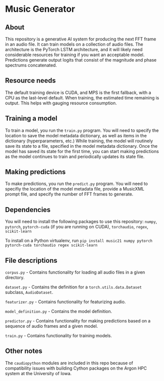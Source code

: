 # Music Generator

## About
This repository is a generative AI system for producing the next FFT frame in an audio file. It can train models on a collection of audio files. The architecture is the PyTorch LSTM architecture, and it will likely need considerable resources for training if you want an acceptable model. Predictions generate output logits that consist of the magnitude and phase spectrums concatenated.

## Resource needs
The default training device is CUDA, and MPS is the first fallback, with a CPU as the last-level default. When training, the estimated time remaining is output. This helps with gauging resource consumption.

## Training a model
To train a model, you run the `train.py` program. You will need to specify the location to save the model metadata dictionary, as well as items in the dictionary (hyperparameters, etc.) While training, the model will routinely save its state to a file, specified in the model metadata dictionary. Once the model has saved its state for the first time, you can start making predictions as the model continues to train and periodically updates its state file.

## Making predictions
To make predictions, you run the `predict.py` program. You will need to specifiy the location of the model metadata file, provide a MusicXML prompt file, and specify the number of FFT frames to generate.

## Dependencies
You will need to install the following packages to use this repository:
`numpy`, `pytorch`, `pytorch-cuda` (if you are running on CUDA), `torchaudio`, `regex`, `scikit-learn`

To install on a Python virtualenv, run `pip install music21 numpy pytorch pytorch-cuda torchaudio regex scikit-learn`

## File descriptions
`corpus.py` - Contains functionality for loading all audio files in a given directory.

`dataset.py` - Contains the definition for a `torch.utils.data.Dataset` subclass, `AudioDataset`.

`featurizer.py` - Contains functionality for featurizing audio.

`model_definition.py` - Contains the model definition.

`predictor.py` - Contains functionality for making predictions based on a sequence of audio frames and a given model.

`train.py` - Contains functionality for training models.

## Other notes
The `caudiopython` modules are included in this repo because of compatibility issues with building Cython packages on the Argon HPC system at the University of Iowa.
